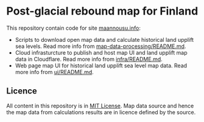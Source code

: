 # Post-glacial rebound map for Finland

This repository contain code for site [maannousu.info](https://maannousu.info/):

- Scripts to download open map data and calculate historical land upplift sea levels. Read more info from [map-data-processing/README.md](./map-data-processing/README.md).
- Cloud infrasturcture to publish and host map UI and land upplift map data in Cloudflare. Read more info from [infra/README.md](./infra/README.md).
- Web page map UI for historical land upplift sea level map data. Read more info from [ui/README.md](./ui/README.md).

## Licence

All content in this repository is in [MIT License](https://github.com/anttikekki/muinaismuistot/blob/master/LICENSE). Map data source and hence the map data from calculations results are in licence defined by the source.
